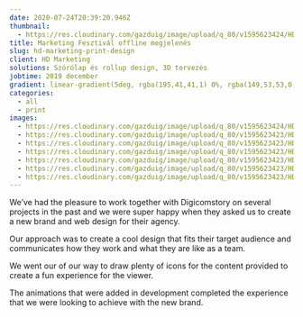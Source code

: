 ```yaml
---
date: 2020-07-24T20:39:20.946Z
thumbnail:
  - https://res.cloudinary.com/gazduig/image/upload/q_80/v1595623424/HD%20Marketing/Frame_8_zvxvuu.webp
title: Marketing Fesztivál offline megjelenés
slug: hd-marketing-print-design
client: HD Marketing
solutions: Szórólap és rollup design, 3D tervezés
jobtime: 2019 december
gradient: linear-gradient(5deg, rgba(195,41,41,1) 0%, rgba(149,53,53,0) 71%)
categories:
  - all
  - print
images:
  - https://res.cloudinary.com/gazduig/image/upload/q_80/v1595623424/HD%20Marketing/Frame_7_xiszo5.webp
  - https://res.cloudinary.com/gazduig/image/upload/q_80/v1595623423/HD%20Marketing/Frame_2_ahqyqn.webp
  - https://res.cloudinary.com/gazduig/image/upload/q_80/v1595623423/HD%20Marketing/Frame_5_hfjj7y.webp
  - https://res.cloudinary.com/gazduig/image/upload/q_80/v1595623423/HD%20Marketing/Frame_6_wnrfrc.webp
  - https://res.cloudinary.com/gazduig/image/upload/q_80/v1595623423/HD%20Marketing/Frame_1_syvbmh.webp
  - https://res.cloudinary.com/gazduig/image/upload/q_80/v1595623423/HD%20Marketing/Frame_4_a0t4du.webp
  - https://res.cloudinary.com/gazduig/image/upload/q_80/v1595623423/HD%20Marketing/Frame_3_kea2h0.webp
---
```

<!--StartFragment-->

We’ve had the pleasure to work together with Digicomstory on several projects in the past and we were super happy when they asked us to create a new brand and web design for their agency.

Our approach was to create a cool design that fits their target audience and communicates how they work and what they are like as a team.

We went our of our way to draw plenty of icons for the content provided to create a fun experience for the viewer.

The animations that were added in development completed the experience that we were looking to achieve with the new brand.

<!--EndFragment-->